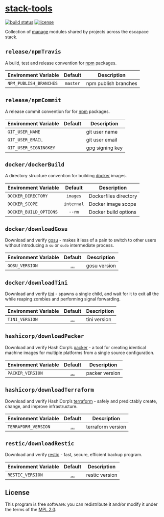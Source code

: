 # [stack-tools](https://github.com/escapace/stack-tools)

[![build status](https://secure.travis-ci.org/escapace/stack-tools.png)](https://travis-ci.org/escapace/stack-tools)
[![license](https://img.shields.io/badge/license-Mozilla%20Public%20License%20Version%202.0-blue.svg)](<>)

Collection of [manage](https://github.com/escapace/manage) modules shared by projects across the escapace stack.

## `release/npmTravis`

A build, test and release convention for [npm](https://npmjs.com) packages.

| Environment Variable   |   Default  | Description           |
| ---------------------- | :--------: | --------------------- |
| `NPM_PUBLISH_BRANCHES`     |  `master` | npm publish branches |

## `release/npmCommit`

A release commit convention for for [npm](https://npmjs.com) packages.

| Environment Variable   |   Default  | Description           |
| ---------------------- | :--------: | --------------------- |
| `GIT_USER_NAME`     |   | git user name |
| `GIT_USER_EMAIL`         |  | git user email    |
| `GIT_USER_SIGNINGKEY` |   | gpg signing key  |

## `docker/dockerBuild`

A directory structure convention for building [docker](https://www.docker.com/) images.

| Environment Variable   |   Default  | Description           |
| ---------------------- | :--------: | --------------------- |
| `DOCKER_DIRECTORY`     |  `images`  | Dockerfiles directory |
| `DOCKER_SCOPE`         | `internal` | Docker image scope    |
| `DOCKER_BUILD_OPTIONS` |   `--rm`   | Docker build options  |

## `docker/downloadGosu`

Download and verify [gosu](https://github.com/tianon/gosu) - makes it less of a pain to
 switch to other users without introducing a `su` or `sudo` intermediate
 process.

| Environment Variable |                        Default                       | Description  |
| -------------------- | :--------------------------------------------------: | ------------ |
| `GOSU_VERSION`       | […](/scripts/modules/stack-tools/stackToolsDefaults) | gosu version |

## `docker/downloadTini`

Download and verify [tini](https://github.com/krallin/tini) - spawns a single child, and wait for it to exit all the while reaping zombies and performing signal forwarding.

| Environment Variable |                        Default                       | Description  |
| -------------------- | :--------------------------------------------------: | ------------ |
| `TINI_VERSION`       | […](/scripts/modules/stack-tools/stackToolsDefaults) | tini version |

## `hashicorp/downloadPacker`

Download and verify HashiCorp’s [packer](https://www.packer.io) - a tool for creating identical machine images for multiple platforms from a single source configuration.

| Environment Variable |                        Default                       | Description    |
| -------------------- | :--------------------------------------------------: | -------------- |
| `PACKER_VERSION`     | […](/scripts/modules/stack-tools/stackToolsDefaults) | packer version |

## `hashicorp/downloadTerraform`

Download and verify HashiCorp’s [terraform](https://www.terraform.io/) - safely and predictably create, change, and improve infrastructure.

| Environment Variable |                        Default                       | Description       |
| -------------------- | :--------------------------------------------------: | ----------------- |
| `TERRAFORM_VERSION`  | […](/scripts/modules/stack-tools/stackToolsDefaults) | terraform version |

## `restic/downloadRestic`

Download and verify [restic](https://github.com/restic/restic) - fast, secure, efficient backup program.

| Environment Variable |                        Default                       | Description    |
| -------------------- | :--------------------------------------------------: | -------------- |
| `RESTIC_VERSION`     | […](/scripts/modules/stack-tools/stackToolsDefaults) | restic version |

## License

This program is free software: you can redistribute it and/or modify it under
the terms of the [MPL 2.0](/LICENSE).
